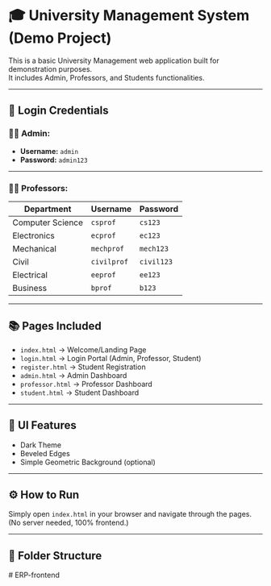 # 🎓 University Management System (Demo Project)

This is a basic University Management web application built for demonstration purposes.  
It includes Admin, Professors, and Students functionalities.

---

## 🔑 Login Credentials

### 👨‍💼 Admin:
- **Username:** `admin`
- **Password:** `admin123`

---

### 👨‍🏫 Professors:

| Department           | Username    | Password   |
|----------------------|-------------|------------|
| Computer Science     | `csprof`     | `cs123`    |
| Electronics          | `ecprof`     | `ec123`    |
| Mechanical           | `mechprof`   | `mech123`  |
| Civil                | `civilprof`  | `civil123` |
| Electrical           | `eeprof`     | `ee123`    |
| Business             | `bprof`      | `b123`     |

---

## 📚 Pages Included

- `index.html` → Welcome/Landing Page
- `login.html` → Login Portal (Admin, Professor, Student)
- `register.html` → Student Registration
- `admin.html` → Admin Dashboard
- `professor.html` → Professor Dashboard
- `student.html` → Student Dashboard

---

## 🎨 UI Features

- Dark Theme
- Beveled Edges
- Simple Geometric Background (optional)

---

## ⚙️ How to Run

Simply open `index.html` in your browser and navigate through the pages.  
(No server needed, 100% frontend.)

---

## 📂 Folder Structure

#   E R P - f r o n t e n d  
 